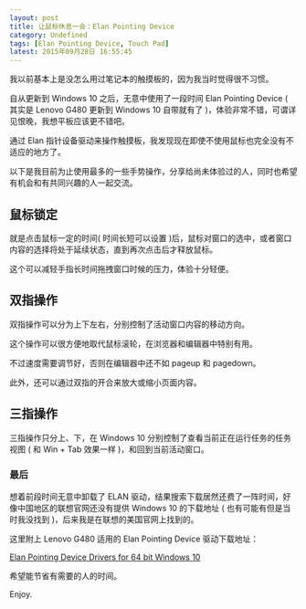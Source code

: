 ```yaml
---
layout: post
title: 让鼠标休息一会：Elan Pointing Device
category: Undefined
tags: [Elan Pointing Device, Touch Pad]
latest: 2015年09月28日 16:55:45
---
```


我以前基本上是没怎么用过笔记本的触摸板的，因为我当时觉得很不习惯。

自从更新到 Windows 10 之后，无意中使用了一段时间 Elan Pointing Device ( 其实是 Lenovo G480 更新到 Windows 10 自带就有了 )，体验非常不错，可谓详见恨晚，我想平板应该更不错吧。

通过 Elan 指针设备驱动来操作触摸板，我发现现在即使不使用鼠标也完全没有不适应的地方了。

以下是我目前为止使用最多的一些手势操作，分享给尚未体验过的人，同时也希望有机会和有共同兴趣的人一起交流。

鼠标锁定
-

就是点击鼠标一定的时间( 时间长短可以设置 )后，鼠标对窗口的选中，或者窗口内容的选择将处于延续状态，直到再次点击后才释放鼠标。

这个可以减轻手指长时间拖拽窗口时候的压力，体验十分轻便。

双指操作
-

双指操作可以分为上下左右，分别控制了活动窗口内容的移动方向。

这个操作可以很方便地取代鼠标滚轮，在浏览器和编辑器中特别有用。

不过速度需要调节好，否则在编辑器中还不如 pageup 和 pagedown。

此外，还可以通过双指的开合来放大或缩小页面内容。

三指操作
-

三指操作只分上、下，在 Windows 10 分别控制了查看当前正在运行任务的任务视图 ( 和 Win + Tab 效果一样 )，和回到当前活动窗口。


### 最后

想着前段时间无意中卸载了 ELAN 驱动，结果搜索下载居然还费了一阵时间，好像中国地区的联想官网还没有提供 Windows 10 的下载地址 ( 也有可能有但是当时我没找到 )，后来我是在联想的美国官网上找到的。

这里附上 Lenovo G480 适用的 Elan Pointing Device 驱动下载地址：

[Elan Pointing Device Drivers for 64 bit Windows 10](http://support.lenovo.com/us/en/downloads/ds103249)

希望能节省有需要的人的时间。

Enjoy.
